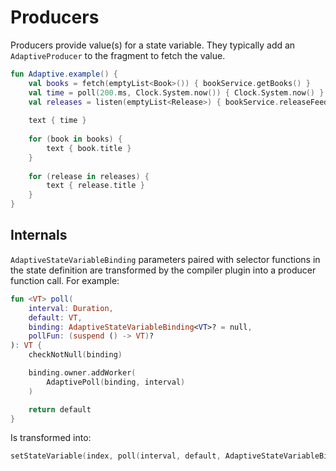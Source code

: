 # Producers

Producers provide value(s) for a state variable. They typically add an `AdaptiveProducer` to the fragment to
fetch the value.

```kotlin
fun Adaptive.example() {
    val books = fetch(emptyList<Book>()) { bookService.getBooks() }
    val time = poll(200.ms, Clock.System.now()) { Clock.System.now() }
    val releases = listen(emptyList<Release>) { bookService.releaseFeed() }
    
    text { time }
    
    for (book in books) {
        text { book.title }
    }
    
    for (release in releases) {
        text { release.title }
    }
}
```

## Internals

`AdaptiveStateVariableBinding` parameters paired with selector functions in the state definition
are transformed by the compiler plugin into a producer function call. For example:

```kotlin
fun <VT> poll(
    interval: Duration,
    default: VT,
    binding: AdaptiveStateVariableBinding<VT>? = null,
    pollFun: (suspend () -> VT)?
): VT {
    checkNotNull(binding)

    binding.owner.addWorker(
        AdaptivePoll(binding, interval)
    )

    return default
}
```

Is transformed into:

```kotlin
setStateVariable(index, poll(interval, default, AdaptiveStateVariableBinding<VT>(...), null))
```